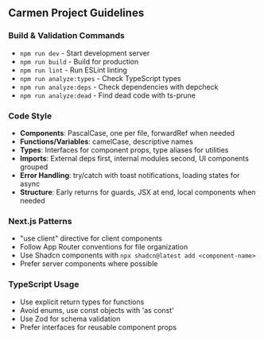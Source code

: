 ## Carmen Project Guidelines

### Build & Validation Commands
- `npm run dev` - Start development server
- `npm run build` - Build for production
- `npm run lint` - Run ESLint linting
- `npm run analyze:types` - Check TypeScript types
- `npm run analyze:deps` - Check dependencies with depcheck
- `npm run analyze:dead` - Find dead code with ts-prune

### Code Style
- **Components**: PascalCase, one per file, forwardRef when needed
- **Functions/Variables**: camelCase, descriptive names
- **Types**: Interfaces for component props, type aliases for utilities
- **Imports**: External deps first, internal modules second, UI components grouped
- **Error Handling**: try/catch with toast notifications, loading states for async
- **Structure**: Early returns for guards, JSX at end, local components when needed

### Next.js Patterns
- "use client" directive for client components
- Follow App Router conventions for file organization
- Use Shadcn components with `npx shadcn@latest add <component-name>`
- Prefer server components where possible

### TypeScript Usage
- Use explicit return types for functions
- Avoid enums, use const objects with 'as const'
- Use Zod for schema validation
- Prefer interfaces for reusable component props